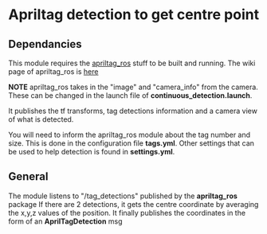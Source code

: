 # Apriltag detection to get centre point
## Dependancies
This module requires the [apriltag_ros](https://github.com/AprilRobotics/apriltag_ros) stuff to be built and running.
The wiki page of apriltag_ros is [here](http://wiki.ros.org/apriltag_ros)

**NOTE**
apriltag_ros takes in the "image" and "camera_info" from the camera.
These can be changed in the launch file of **continuous_detection.launch**.

It publishes the tf transforms, tag detections information and a camera view of what is detected. 

You will need to inform the apriltag_ros module about the tag number and size.
This is done in the configuration file **tags.yml**.
Other settings that can be used to help detection is found in **settings.yml**.

## General
The module listens to "/tag_detections" published by the **apriltag_ros** package
If there are 2 detections, it gets the centre coordinate by averaging the x,y,z values of the position.
It finally publishes the coordinates in the form of an **AprilTagDetection** msg